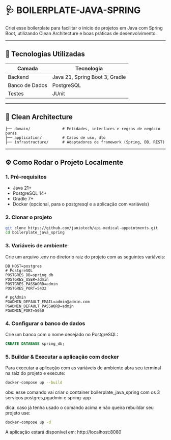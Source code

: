 # 🩺 BOILERPLATE-JAVA-SPRING

Criei esse boilerplate para facilitar o início de projetos em Java com Spring Boot, utilizando Clean Architecture e boas práticas de desenvolvimento.

---

## 🧠 Tecnologias Utilizadas

| Camada         | Tecnologia        |
|----------------|-------------------|
| Backend        | Java 21, Spring Boot 3, Gradle |
| Banco de Dados | PostgreSQL        |
| Testes         | JUnit |

---

## 🧱 Clean Architecture

```
├── domain/              # Entidades, interfaces e regras de negócio puras
├── application/         # Casos de uso, dto
├── infrastructure/      # Adaptadores de framework (Spring, DB, REST)
```
---

## ⚙️ Como Rodar o Projeto Localmente

### 1. Pré-requisitos

- Java 21+
- PostgreSQL 14+
- Gradle 7+
- Docker (opcional, para o postgresql e a aplicação com variáveis)

### 2. Clonar o projeto

```bash
git clone https://github.com/janiotech/api-medical-appointments.git
cd boilerplate_java_spring
```

### 3. Variáveis de ambiente

Crie um arquivo .env no diretorio raiz do projeto com as seguintes variáveis:
```env
DB_HOST=postgres
# PostgreSQL
POSTGRES_DB=spring_db
POSTGRES_USER=admin
POSTGRES_PASSWORD=admin
POSTGRES_PORT=5432

# pgAdmin
PGADMIN_DEFAULT_EMAIL=admin@admin.com
PGADMIN_DEFAULT_PASSWORD=admin
PGADMIN_PORT=5050
```

### 4. Configurar o banco de dados

Crie um banco com o nome desejado no PostgreSQL:
```sql
CREATE DATABASE spring_db;
```

### 5. Buildar & Executar a aplicação com docker

Para executar a aplicação com as variáveis de ambiente abra seu terminal na raiz do projeto e execute:
```bash
docker-compose up --build
```
obs: esse comando vai criar o container boilerplate_java_spring com os 3 serviços postgres,pgadmin e spring-app


dica: caso já tenha usado o comando acima e não queira rebuildar seu projeto use:
```bash
docker-compose up -d
```

A aplicação estará disponível em: http://localhost:8080


